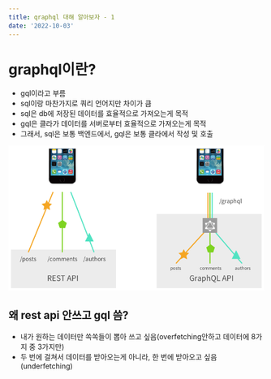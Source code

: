 ```yaml
---
title: qraphql 대해 알아보자 - 1
date: '2022-10-03'
---
```


# graphql이란?
- gql이라고 부름
- sql이랑 마찬가지로 쿼리 언어지만 차이가 큼
- sql은 db에 저장된 데이터를 효율적으로 가져오는게 목적
- gql은 클라가 데이터를 서버로부터 효율적으로 가져오는게 목적
- 그래서, sql은 보통 백엔드에서, gql은 보통 클라에서 작성 및 호출

![](.graphql_images/5df35ce6.png)

## 왜 rest api 안쓰고 gql 씀?
- 내가 원하는 데이터만 쏙쏙들이 뽑아 쓰고 싶음(overfetching안하고 데이터에 8가지 중 3가지만)
- 두 번에 걸쳐서 데이터를 받아오는게 아니라, 한 번에 받아오고 싶음(underfetching)